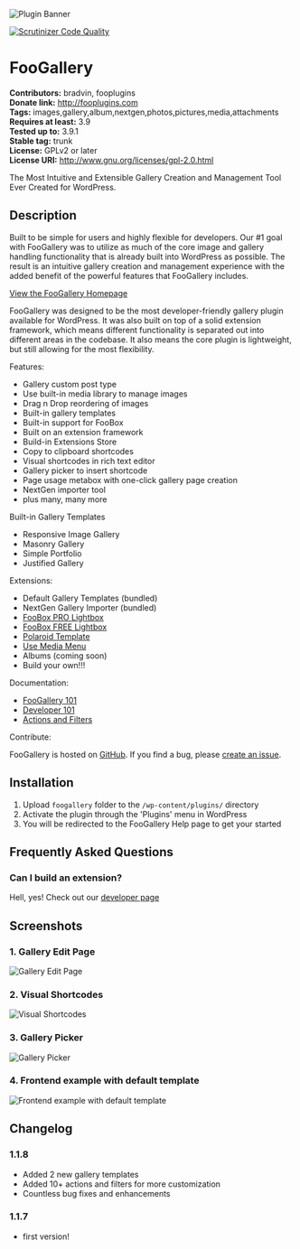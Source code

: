 ![Plugin Banner](https://s3.amazonaws.com/foogallery/banner-772x250.jpg)

[![Scrutinizer Code Quality](https://scrutinizer-ci.com/g/fooplugins/foogallery/badges/quality-score.png?b=develop)](https://scrutinizer-ci.com/g/fooplugins/foogallery/?branch=develop)
# FooGallery #
**Contributors:** bradvin, fooplugins  
**Donate link:** http://fooplugins.com  
**Tags:** images,gallery,album,nextgen,photos,pictures,media,attachments  
**Requires at least:** 3.9  
**Tested up to:** 3.9.1  
**Stable tag:** trunk  
**License:** GPLv2 or later  
**License URI:** http://www.gnu.org/licenses/gpl-2.0.html  

The Most Intuitive and Extensible Gallery Creation and Management Tool Ever Created for WordPress.

## Description ##

Built to be simple for users and highly flexible for developers. Our #1 goal with FooGallery was to utilize as much of the core image and gallery handling functionality that is already built into WordPress as possible. The result is an intuitive gallery creation and management experience with the added benefit of the powerful features that FooGallery includes.

[View the FooGallery Homepage](http://foo.gallery/)

FooGallery was designed to be the most developer-friendly gallery plugin available for WordPress. It was also built on top of a solid extension framework, which means different functionality is separated out into different areas in the codebase. It also means the core plugin is lightweight, but still allowing for the most flexibility.

Features:

*	Gallery custom post type
*	Use built-in media library to manage images
*	Drag n Drop reordering of images
*	Built-in gallery templates
*	Built-in support for FooBox
*	Built on an extension framework
*	Build-in Extensions Store
*	Copy to clipboard shortcodes
*	Visual shortcodes in rich text editor
*	Gallery picker to insert shortcode
*	Page usage metabox with one-click gallery page creation
*	NextGen importer tool
*	plus many, many more

Built-in Gallery Templates

*	Responsive Image Gallery
*	Masonry Gallery
*	Simple Portfolio
*	Justified Gallery

Extensions:

*	Default Gallery Templates (bundled)
*	NextGen Gallery Importer (bundled)
*	[FooBox PRO Lightbox](http://fooplugins.com/plugins/foobox/?utm_source=foogalleryplugin&utm_medium=foogallerylink&utm_campaign=foogallery_wprepo)
*	[FooBox FREE Lightbox](http://wordpress.org/plugins/foobox-image-lightbox)
*	[Polaroid Template](https://github.com/fooplugins/foogallery-polaroid-template)
*	[Use Media Menu](https://github.com/fooplugins/foogallery-media-menu)
*	Albums (coming soon)
*	Build your own!!!

Documentation:

*	[FooGallery 101](http://docs.fooplugins.com/foogallery/foogallery-101/)
*	[Developer 101](http://docs.fooplugins.com/foogallery/foogallery-developers-101/)
*	[Actions and Filters](http://docs.fooplugins.com/foogallery/actions-filters/)

Contribute:

FooGallery is hosted on [GitHub](https://github.com/fooplugins/foogallery). If you find a bug, please [create an issue](https://github.com/fooplugins/foogallery/issues).

## Installation ##

1. Upload `foogallery` folder to the `/wp-content/plugins/` directory
2. Activate the plugin through the 'Plugins' menu in WordPress
3. You will be redirected to the FooGallery Help page to get your started

## Frequently Asked Questions ##

### Can I build an extension? ###

Hell, yes! Check out our [developer page](http://foo.gallery/developers/)

## Screenshots ##

### 1. Gallery Edit Page ###
![Gallery Edit Page](https://s3.amazonaws.com/foogallery/screenshot-1.jpg)

### 2. Visual Shortcodes ###
![Visual Shortcodes](https://s3.amazonaws.com/foogallery/screenshot-2.jpg)

### 3. Gallery Picker ###
![Gallery Picker](https://s3.amazonaws.com/foogallery/screenshot-3.jpg)

### 4. Frontend example with default template ###
![Frontend example with default template](https://s3.amazonaws.com/foogallery/screenshot-4.jpg)


## Changelog ##

### 1.1.8 ###
* Added 2 new gallery templates
* Added 10+ actions and filters for more customization
* Countless bug fixes and enhancements

### 1.1.7 ###
* first version!